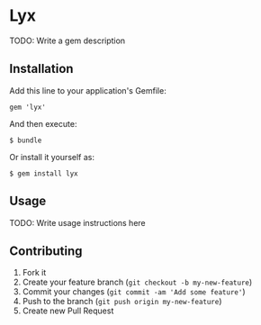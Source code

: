 # Lyx

TODO: Write a gem description

## Installation

Add this line to your application's Gemfile:

    gem 'lyx'

And then execute:

    $ bundle

Or install it yourself as:

    $ gem install lyx

## Usage

TODO: Write usage instructions here

## Contributing

1. Fork it
2. Create your feature branch (`git checkout -b my-new-feature`)
3. Commit your changes (`git commit -am 'Add some feature'`)
4. Push to the branch (`git push origin my-new-feature`)
5. Create new Pull Request
